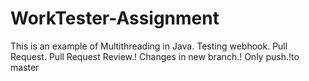 # WorkTester-Assignment
This is an example of Multithreading in Java.
Testing webhook.
Pull Request.
Pull Request Review.!
Changes in new branch.!
Only push.!to master
